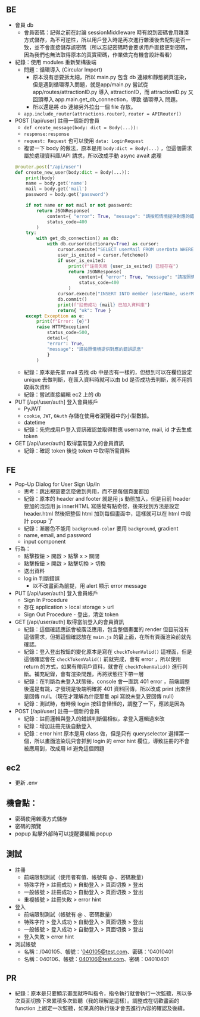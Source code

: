 ## BE
- 會員 db
	- 會員密碼：記得之前在討論 sessionMiddleware 時有說到密碼會用雜湊方式儲存，為不可逆性，所以用戶登入時是再次進行雜湊後去配對是否一致，並不會直接儲存該密碼（所以忘記密碼時會要求用戶直接更新密碼，因為我們也無法取得原本的真實密碼，作業做完有機會設計看看）
- 紀錄：使用 modules 重新架構後端
	- 問題：循環導入 (Circular Import)
		- 原本沒有想要拆太細，所以 main.py 包含 db 連線和靜態網頁渲染，但是遇到循環導入問題，就是app/main.py 嘗試從 app/routes/attractionID.py 導入 attractionID，而 attractionID.py 又回頭導入 app.main.get_db_connection，導致 循環導入 問題。
		- 所以還是將 db 連線另外拉出一個 file 存放。
	- `app.include_router(attractions.router)`, `router = APIRouter()`
- POST [/api/user] 註冊一個新的會員
	- `def create_message(body: dict = Body(...)):`  
	- `response:response`
	- `request: Request` 也可以使用 `data: LoginRequest`
	- 複習一下 body 的做法，原本是用 `body:dict = Body(...)` ，但這個需求屬於處理資料庫/API 請求，所以改成手動 async await 處理
	```python
	@router.post("/api/user")
	def create_new_user(body:dict = Body(...)):
        print(body)
        name = body.get('name')
        mail = body.get('mail')
        password = body.get('password')

        if not name or not mail or not password:
            return JSONResponse(
                content={ "error": True, "message": "請按照情境提供對應的錯誤訊息"},
                status_code=400
            )
        try:
            with get_db_connection() as db:
                with db.cursor(dictionary=True) as cursor:
                    cursor.execute("SELECT userMail FROM userData WHERE userMail= %s", (mail,))
                    user_is_exited = cursor.fetchone()
                    if user_is_exited:
                        print(f"註冊失敗 {user_is_exited} 已經存在")
                        return JSONResponse(
                            content={ "error": True, "message": "請按照情境提供對應的錯誤訊息"},
                            status_code=400
                        )
                    cursor.execute("INSERT INTO member (userName, userMail, userPassword) VALUES (%s, %s, %s);",(name, mail, password))
                    db.commit()       
                    print(f"註冊成功 {mail} 已加入資料庫")
                    return{ "ok": True }
        except Exception as e:
            print(f"Error: {e}")
            raise HTTPException(
                status_code=500,
                detail={
                "error": True,
                "message": "請按照情境提供對應的錯誤訊息"
                }
            )
	```
	- 紀錄：原本是先拿 mail 去找 db 中是否有一樣的，但想到可以在欄位設定 unique 去做判斷，在匯入資料時就可以由 bd 是否成功去判斷，就不用抓取兩次資料
	- 紀錄：嘗試直接編輯 ec2 上的 db
- PUT [/api/user/auth] 登入會員帳戶
	- PyJWT
	- `cookie`, `JWT`, `OAuth` 存儲在使用者瀏覽器中的小型數據。
	- datetime
	- 紀錄：先完成用戶登入資訊確認並取得對應 username, mail, id 才去生成 token
- GET [/api/user/auth] 取得當前登入的會員資訊
	- 紀錄：確認 token 後從 token 中取得所需資料

## FE
- Pop-Up Dialog for User Sign Up/In
	- 思考：跳出視窗要怎麼做到共用，而不是每個頁面都加
	- 紀錄：原本的 header and footer 就是用 js 動態加入，但是目前 header 要加的泡泡用 js innerHTML 寫感覺有點奇怪，後來找到方法是設定 header.html 然後把整個 html 加到每個畫面中，這樣就可以在 html 中設計 popup 了
	- 紀錄：漸層色不能用 `background-color` 要用 `background`, gradient
	- name, email, and password
	- input component
- 行為：
	- 點擊按鈕 > 開啟 > 點擊 x > 關閉
	- 點擊按鈕 > 開啟 > 點擊切換 > 切換
	- 送出資料
	- log in 判斷錯誤
		- 以不改畫面為前提，用 alert 顯示 error message
- PUT [/api/user/auth] 登入會員帳戶
	- Sign In Procedure
	- 存在 application > local storage > url
	- Sign Out Procedure - 登出，清空 token
- GET [/api/user/auth] 取得當前登入的會員資訊
	- 紀錄：這個確認應該會被廣泛應用，包含整個畫面的 render 但目前沒有這個需求，但把這個確認放在 `main.js` 的最上面，在所有頁面渲染前就先確認。
	- 紀錄：登入登出按鈕的變化原本是寫在 `checkTokenValid()` 這裡面，但是這個確認會在 `checkTokenValid()` 前就完成，會有 error ，所以使用 return 的方式，如果有帶用戶資料，就會在 `checkTokenValid()` 進行判斷。補充紀錄，會有渲染問題，再將狀態往下帶一層
	- 紀錄：在判斷為未登入狀態後，console 會一直跳 401 error ，前端調整後還是有跳，才發現是後端明確將 401 資料回傳，所以改成 print 出來但是回傳 null。（現在才理解為什麼那隻 api 寫說未登入要回傳 null）
	- 紀錄：測試時，有時候 login 按鈕會怪怪的，調整了一下，應該是因為
- POST [/api/user] 註冊一個新的會員
	- 紀錄：註冊邏輯與登入的錯誤判斷偏相似，拿登入邏輯過來改
	- 紀錄：增加註冊完後自動登入
	- 紀錄：error hint 原本是用 class 做，但是只有 queryselector 選擇第一個，所以畫面渲染玩只會抓到 login 的 error hint 欄位，導致註冊的不會被應用到，改成用 id 避免這個問題

## ec2
- 更新 .env

## 機會點：
- 密碼使用雜湊方式儲存
- 密碼的預覽
- popup 點擊外部時可以提醒要編輯 popup

## 測試
- 註冊
	- 前端限制測試（使用者有值、帳號有 @ 、密碼數量）
	- 特殊字符 > 註冊成功 > 自動登入 > 頁面切換 > 登出
	- 一般帳號 > 註冊成功 > 自動登入 > 頁面切換 > 登出
	- 重複帳號 > 註冊失敗 > error hint
- 登入
	- 前端限制測試（帳號有 @ 、密碼數量）
	- 特殊字符 > 登入成功 > 自動登入 > 頁面切換 > 登出
	- 一般帳號 > 登入成功 > 自動登入 > 頁面切換 > 登出
	- 登入失敗 > error hint
- 測試帳號
	- 名稱：/040105、帳號：'040105@test.com、密碼：'04010401
	- 名稱：040106、帳號：040106@test.com、密碼：04010401

## PR
- 紀錄：原本是只要顯示畫面就呼叫指令，指令執行就會執行一次監聽，所以多次頁面切換下來累積多次監聽（我的理解是這樣）。調整成在切歡畫面的 function 上綁定一次監聽，如果真的執行後才會去進行內容的確認及後續。